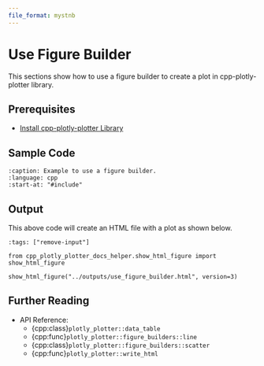 ```yaml
---
file_format: mystnb
---
```


# Use Figure Builder

This sections show how to use a figure builder to create a plot in cpp-plotly-plotter library.

## Prerequisites

- [Install cpp-plotly-plotter Library](../../install.md)

## Sample Code

```{literalinclude} /../../../examples/get_started/use_figure_builder.cpp
:caption: Example to use a figure builder.
:language: cpp
:start-at: "#include"
```

## Output

This above code will create an HTML file with a plot as shown below.

```{code-cell}
:tags: ["remove-input"]

from cpp_plotly_plotter_docs_helper.show_html_figure import show_html_figure

show_html_figure("../outputs/use_figure_builder.html", version=3)
```

## Further Reading

- API Reference:
  - {cpp:class}`plotly_plotter::data_table`
  - {cpp:func}`plotly_plotter::figure_builders::line`
  - {cpp:class}`plotly_plotter::figure_builders::scatter`
  - {cpp:func}`plotly_plotter::write_html`
